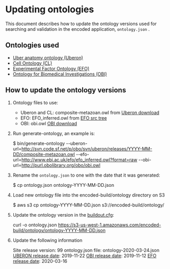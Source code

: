 Updating ontologies
=========================

This document describes how to update the ontology versions used for searching and validation in the encoded application, ```ontology.json``` .

Ontologies used
---------------- 

* [Uber anatomy ontology (Uberon)]
* [Cell Ontology (CL)]
* [Experimental Factor Ontology (EFO)]
* [Ontology for Biomedical Investigations (OBI)]

How to update the ontology versions
---------------- 

1. Ontology files to use:
	
	* Uberon and CL: composite-metazoan.owl  from [Uberon download]
	* EFO: EFO_inferred.owl from [EFO src tree]
	* OBI: obi.owl [OBI download]

2. Run generate-ontology, an example is: 

	$ bin/generate-ontology --uberon-url=http://svn.code.sf.net/p/obo/svn/uberon/releases/YYYY-MM-DD/composite-metazoan.owl --efo-url=http://www.ebi.ac.uk/efo/efo_inferred.owl?format=raw --obi-url=http://purl.obolibrary.org/obo/obi.owl

3. Rename the ```ontology.json``` to one with the date that it was generated:

	$ cp ontology.json ontology-YYYY-MM-DD.json

4. Load new ontology file into the encoded-build/ontology directory on S3

	$ aws s3 cp ontology-YYYY-MM-DD.json s3://encoded-build/ontology/

5.  Update the ontology version in the [buildout.cfg]:

	curl -o ontology.json https://s3-us-west-1.amazonaws.com/encoded-build/ontology/ontology-YYYY-MM-DD.json

6.  Update the following information
    
    Site release version: 99
    ontology.json file: ontology-2020-03-24.json
    [UBERON release date]: 2019-11-22
    [OBI release date]: 2019-11-12
    [EFO release date]: 2020-03-16

[Uber anatomy ontology (Uberon)]: http://uberon.org/
[Cell Ontology (CL)]: http://cellontology.org/
[Experimental Factor Ontology (EFO)]: http://www.ebi.ac.uk/efo
[Ontology for Biomedical Investigations (OBI)]: http://obi-ontology.org/
[Uberon download]: http://uberon.github.io/downloads.html
[EFO src tree]: https://github.com/EBISPOT/efo/
[OBI download]: http://www.ontobee.org/ontology/OBI
[buildout.cfg]: ../../../buildout.cfg
[UBERON release date]: http://svn.code.sf.net/p/obo/svn/uberon/releases/
[OBI release date]: http://www.ontobee.org/ontology/OBI 
[EFO release date]: https://github.com/EBISPOT/efo/blob/master/ExFactor%20Ontology%20release%20notes.txt
